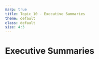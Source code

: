```yaml
---
marp: true
title: Topic 10 - Executive Summaries
theme: default
class: default
size: 4:3
---
```


# Executive Summaries